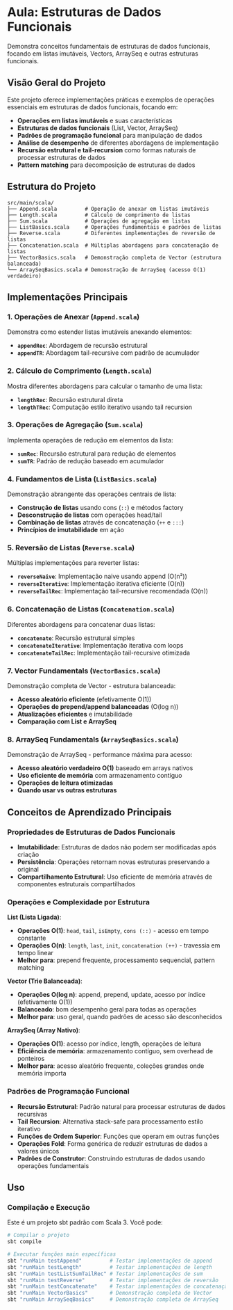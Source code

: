 # Aula: Estruturas de Dados Funcionais

Demonstra conceitos fundamentais de estruturas de dados funcionais, focando em listas imutáveis, Vectors, ArraySeq e outras estruturas funcionais.

## Visão Geral do Projeto

Este projeto oferece implementações práticas e exemplos de operações essenciais em estruturas de dados funcionais, focando em:

- **Operações em listas imutáveis** e suas características
- **Estruturas de dados funcionais** (List, Vector, ArraySeq)
- **Padrões de programação funcional** para manipulação de dados
- **Análise de desempenho** de diferentes abordagens de implementação
- **Recursão estrutural e tail-recursion** como formas naturais de processar estruturas de dados
- **Pattern matching** para decomposição de estruturas de dados

## Estrutura do Projeto

```
src/main/scala/
├── Append.scala         # Operação de anexar em listas imutáveis
├── Length.scala         # Cálculo de comprimento de listas
├── Sum.scala            # Operações de agregação em listas
├── ListBasics.scala     # Operações fundamentais e padrões de listas
├── Reverse.scala        # Diferentes implementações de reversão de listas
├── Concatenation.scala  # Múltiplas abordagens para concatenação de listas
├── VectorBasics.scala   # Demonstração completa de Vector (estrutura balanceada)
└── ArraySeqBasics.scala # Demonstração de ArraySeq (acesso O(1) verdadeiro)
```

## Implementações Principais

### 1. Operações de Anexar (`Append.scala`)
Demonstra como estender listas imutáveis anexando elementos:
- **`appendRec`**: Abordagem de recursão estrutural
- **`appendTR`**: Abordagem tail-recursive com padrão de acumulador

### 2. Cálculo de Comprimento (`Length.scala`)
Mostra diferentes abordagens para calcular o tamanho de uma lista:
- **`lengthRec`**: Recursão estrutural direta
- **`lengthTRec`**: Computação estilo iterativo usando tail recursion

### 3. Operações de Agregação (`Sum.scala`)
Implementa operações de redução em elementos da lista:
- **`sumRec`**: Recursão estrutural para redução de elementos
- **`sumTR`**: Padrão de redução baseado em acumulador

### 4. Fundamentos de Lista (`ListBasics.scala`)
Demonstração abrangente das operações centrais de lista:
- **Construção de listas** usando cons (`::`) e métodos factory
- **Desconstrução de listas** com operações head/tail
- **Combinação de listas** através de concatenação (`++` e `:::`)
- **Princípios de imutabilidade** em ação

### 5. Reversão de Listas (`Reverse.scala`)
Múltiplas implementações para reverter listas:
- **`reverseNaive`**: Implementação naive usando append (O(n²))
- **`reverseIterative`**: Implementação iterativa eficiente (O(n))
- **`reverseTailRec`**: Implementação tail-recursive recomendada (O(n))

### 6. Concatenação de Listas (`Concatenation.scala`)
Diferentes abordagens para concatenar duas listas:
- **`concatenate`**: Recursão estrutural simples
- **`concatenateIterative`**: Implementação iterativa com loops
- **`concatenateTailRec`**: Implementação tail-recursive otimizada

### 7. Vector Fundamentals (`VectorBasics.scala`)
Demonstração completa de Vector - estrutura balanceada:
- **Acesso aleatório eficiente** (efetivamente O(1))
- **Operações de prepend/append balanceadas** (O(log n))
- **Atualizações eficientes** e imutabilidade
- **Comparação com List e ArraySeq**

### 8. ArraySeq Fundamentals (`ArraySeqBasics.scala`)
Demonstração de ArraySeq - performance máxima para acesso:
- **Acesso aleatório verdadeiro O(1)** baseado em arrays nativos
- **Uso eficiente de memória** com armazenamento contíguo
- **Operações de leitura otimizadas**
- **Quando usar vs outras estruturas**

## Conceitos de Aprendizado Principais

### Propriedades de Estruturas de Dados Funcionais
- **Imutabilidade**: Estruturas de dados não podem ser modificadas após criação
- **Persistência**: Operações retornam novas estruturas preservando a original
- **Compartilhamento Estrutural**: Uso eficiente de memória através de componentes estruturais compartilhados

### Operações e Complexidade por Estrutura
**List (Lista Ligada)**:
- **Operações O(1)**: `head`, `tail`, `isEmpty`, `cons (::)` - acesso em tempo constante
- **Operações O(n)**: `length`, `last`, `init`, `concatenation (++)` - travessia em tempo linear
- **Melhor para**: prepend frequente, processamento sequencial, pattern matching

**Vector (Trie Balanceada)**:
- **Operações O(log n)**: append, prepend, update, acesso por índice (efetivamente O(1))
- **Balanceado**: bom desempenho geral para todas as operações
- **Melhor para**: uso geral, quando padrões de acesso são desconhecidos

**ArraySeq (Array Nativo)**:
- **Operações O(1)**: acesso por índice, length, operações de leitura
- **Eficiência de memória**: armazenamento contíguo, sem overhead de ponteiros
- **Melhor para**: acesso aleatório frequente, coleções grandes onde memória importa

### Padrões de Programação Funcional
- **Recursão Estrutural**: Padrão natural para processar estruturas de dados recursivas
- **Tail Recursion**: Alternativa stack-safe para processamento estilo iterativo
- **Funções de Ordem Superior**: Funções que operam em outras funções
- **Operações Fold**: Forma genérica de reduzir estruturas de dados a valores únicos
- **Padrões de Construtor**: Construindo estruturas de dados usando operações fundamentais

## Uso

### Compilação e Execução

Este é um projeto sbt padrão com Scala 3. Você pode:

```bash
# Compilar o projeto
sbt compile

# Executar funções main específicas
sbt "runMain testAppend"         # Testar implementações de append
sbt "runMain testLength"         # Testar implementações de length
sbt "runMain testListSumTailRec" # Testar implementações de sum
sbt "runMain testReverse"        # Testar implementações de reversão
sbt "runMain testConcatenate"    # Testar implementações de concatenação
sbt "runMain VectorBasics"       # Demonstração completa de Vector
sbt "runMain ArraySeqBasics"     # Demonstração completa de ArraySeq

```
